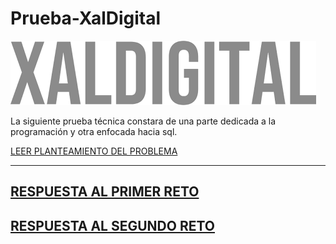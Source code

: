 # Prueba-XalDigital

[![XALDIGITAL_LOGO.png](XALDIGITAL_LOGO.png)](https://www.xaldigital.com/)

La siguiente prueba técnica constara de una parte dedicada a la programación y otra enfocada hacia sql.

[LEER PLANTEAMIENTO DEL PROBLEMA](./Challenge_Engineer.pdf)

---

## [RESPUESTA AL PRIMER RETO](./extract_http.ipynb)

## [RESPUESTA AL SEGUNDO RETO](extract_sql.ipynb)

